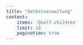 ```yaml
---
title: "Selbstverwaltung"
content:
    items: '@self.children'
    limit: 10
    pagination: true
---
```

